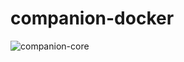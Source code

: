 # companion-docker
![companion-core](https://github.com/bluerobotics/companion-docker/workflows/companion-core/badge.svg)
